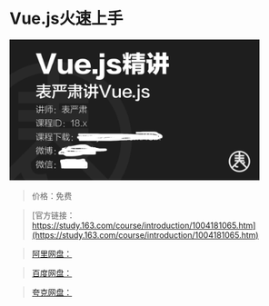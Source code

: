 # Vue.js火速上手

![img](../../../assets/study163/free/65E11605742BE56D098C2AC26C806B4E.png)

> 价格：免费

> [官方链接：https://study.163.com/course/introduction/1004181065.htm](https://study.163.com/course/introduction/1004181065.htm)

> [阿里网盘：]()

> [百度网盘：]()

> [夸克网盘：]()
